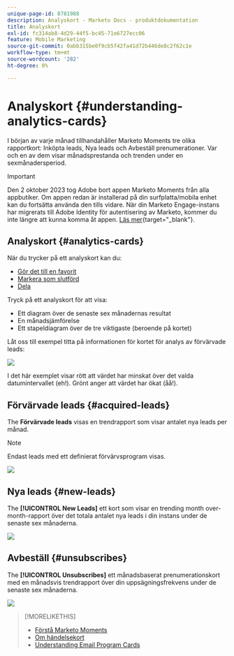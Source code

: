 ```yaml
---
unique-page-id: 8781988
description: Analyskort - Marketo Docs - produktdokumentation
title: Analyskort
exl-id: fc314ab8-4d29-44f5-bc45-71e6727ecc06
feature: Mobile Marketing
source-git-commit: 0abb315be0f9cb5f42fa41d72b446de8c2f62c1e
workflow-type: tm+mt
source-wordcount: '282'
ht-degree: 0%

---
```


# Analyskort {#understanding-analytics-cards}

I början av varje månad tillhandahåller Marketo Moments tre olika rapportkort: Inköpta leads, Nya leads och Avbeställ prenumerationer. Var och en av dem visar månadsprestanda och trenden under en sexmånadersperiod.

>[!IMPORTANT]
>
>Den 2 oktober 2023 tog Adobe bort appen Marketo Moments från alla appbutiker. Om appen redan är installerad på din surfplatta/mobila enhet kan du fortsätta använda den tills vidare. När din Marketo Engage-instans har migrerats till Adobe Identity för autentisering av Marketo, kommer du inte längre att kunna komma åt appen. [Läs mer](https://nation.marketo.com/t5/product-discussions/marketo-events-app-and-marketo-moments-app-end-of-life/m-p/340712/highlight/true#M193869){target="_blank"}.

## Analyskort {#analytics-cards}

När du trycker på ett analyskort kan du:

* [Gör det till en favorit](/help/marketo/product-docs/core-marketo-concepts/mobile-apps/marketo-moments/working-with-moments/creating-a-favorite.md)
* [Markera som slutförd](/help/marketo/product-docs/core-marketo-concepts/mobile-apps/marketo-moments/working-with-moments/marking-it-done.md)
* [Dela](/help/marketo/product-docs/core-marketo-concepts/mobile-apps/marketo-moments/working-with-moments/sharing-a-moment.md)

Tryck på ett analyskort för att visa:

* Ett diagram över de senaste sex månadernas resultat
* En månadsjämförelse
* Ett stapeldiagram över de tre viktigaste (beroende på kortet)

Låt oss till exempel titta på informationen för kortet för analys av förvärvade leads:

![](assets/image2015-7-6-14-3a5-3a25.png)

I det här exemplet visar rött att värdet har minskat över det valda datumintervallet (eh!). Grönt anger att värdet har ökat (åå!).

## Förvärvade leads {#acquired-leads}

The **Förvärvade leads** visas en trendrapport som visar antalet nya leads per månad.

>[!NOTE]
>
>Endast leads med ett definierat förvärvsprogram visas.

![](assets/image2015-6-30-14-3a31-3a40.png)

## Nya leads {#new-leads}

The **[!UICONTROL New Leads]** ett kort som visar en trending month over-month-rapport över det totala antalet nya leads i din instans under de senaste sex månaderna.

![](assets/image2015-6-30-14-3a33-3a23.png)

## Avbeställ {#unsubscribes}

The **[!UICONTROL Unsubscribes]** ett månadsbaserat prenumerationskort med en månadsvis trendrapport över din uppsägningsfrekvens under de senaste sex månaderna.

![](assets/image2015-6-30-14-3a29-3a3.png)

>[!MORELIKETHIS]
>
>* [Förstå Marketo Moments](/help/marketo/product-docs/core-marketo-concepts/mobile-apps/marketo-moments/understanding-moments/understanding-marketo-moments.md)
>* [Om händelsekort](/help/marketo/product-docs/core-marketo-concepts/mobile-apps/marketo-moments/understanding-moments/understanding-event-cards.md)
>* [Understanding Email Program Cards](/help/marketo/product-docs/core-marketo-concepts/mobile-apps/marketo-moments/understanding-moments/understanding-email-program-cards.md)
